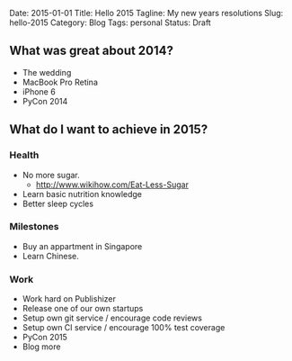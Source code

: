 Date: 2015-01-01
Title: Hello 2015
Tagline: My new years resolutions
Slug: hello-2015
Category: Blog
Tags: personal 
Status: Draft

## What was great about 2014?

* The wedding
* MacBook Pro Retina
* iPhone 6
* PyCon 2014

## What do I want to achieve in 2015?

### Health
* No more sugar.
    * http://www.wikihow.com/Eat-Less-Sugar
* Learn basic nutrition knowledge
* Better sleep cycles

### Milestones
* Buy an appartment in Singapore
* Learn Chinese.

### Work 
* Work hard on Publishizer
* Release one of our own startups
* Setup own git service / encourage code reviews
* Setup own CI service / encourage 100% test coverage
* PyCon 2015
* Blog more
